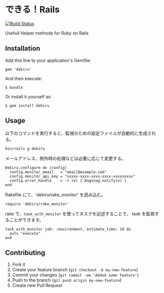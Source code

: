 # できる！Rails

[![Build Status](https://travis-ci.org/mataki/dekiru.svg?branch=master)](https://travis-ci.org/mataki/dekiru)

Usefull Helper methods for Ruby on Rails

## Installation

Add this line to your application's Gemfile:

    gem 'dekiru'

And then execute:

    $ bundle

Or install it yourself as:

    $ gem install dekiru

## Usage

以下のコマンドを実行すると、監視のための設定ファイルが自動的に生成される。

```
bin/rails g dekiru
```

メールアドレス、例外時の処理などは必要に応じて変更する。

```
Dekiru.configure do |config|
  config.monitor_email   = "email@example.com"
  config.monitor_api_key = "xxxxx-xxxx-xxxx-xxxx-xxxxxxxxx"
  config.error_handle    = -> (e) { Bugsnag.notify(e) }
end
```

Rakefile にて、'dekiru/rake_monitor' を読み込む。

```
require 'dekiru/rake_monitor'
```

rake で、`task_with_monitor` を使ってタスクを記述することで、 task を監視することができます。

```
task_with_monitor job: :environment, estimate_time: 10 do
  puts "execute"
end
```


## Contributing

1. Fork it
2. Create your feature branch (`git checkout -b my-new-feature`)
3. Commit your changes (`git commit -am 'Added some feature'`)
4. Push to the branch (`git push origin my-new-feature`)
5. Create new Pull Request
